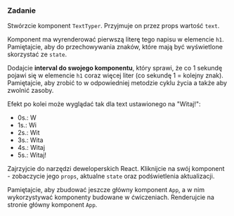 ### Zadanie 

Stwórzcie komponent `TextTyper`. Przyjmuje on przez props wartość `text`.

Komponent ma wyrenderować pierwszą literę tego napisu w elemencie `h1`. Pamiętajcie, aby do przechowywania znaków, które mają być wyświetlone skorzystać ze `state`.

Dodajcie **interval do swojego komponentu**, który sprawi, że co 1 sekundę pojawi się w elemencie `h1` coraz więcej liter (co sekundę 1 = kolejny znak). Pamiętajcie, aby zrobić to w odpowiedniej metodzie cyklu życia a także aby zwolnić zasoby.

Efekt po kolei może wyglądać tak dla text ustawionego na "Witaj!":

- 0s.: W
- 1s.: Wi
- 2s.: Wit
- 3s.: Wita
- 4s.: Witaj
- 5s.: Witaj!

Zajrzyjcie do narzędzi deweloperskich React. Kliknijcie na swój komponent - zobaczycie jego `props`, aktualne `state` oraz podświetlenia aktualizacji.

Pamiętajcie, aby zbudować jeszcze główny komponent `App`, a w nim wykorzystywać komponenty budowane w ćwiczeniach. Renderujcie na stronie główny komponent `App`.